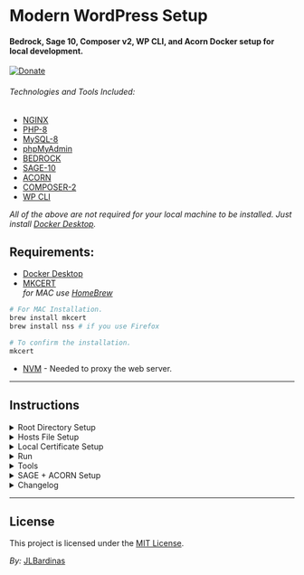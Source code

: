 
# Modern WordPress Setup
#### Bedrock, Sage 10, Composer v2, WP CLI, and Acorn Docker setup for local development.

[![Donate](https://img.shields.io/badge/Donation-green?logo=paypal&label=Paypal)](https://www.paypal.me/johnlitob)

###### Technologies and Tools Included:
* [NGINX](https://www.nginx.com/)
* [PHP-8](https://www.php.net/)
* [MySQL-8](https://www.mysql.com/)
* [phpMyAdmin](https://www.phpmyadmin.net/)
* [BEDROCK](https://roots.io/bedrock/)
* [SAGE-10](https://roots.io/sage/)
* [ACORN](https://roots.io/acorn/)
* [COMPOSER-2](https://getcomposer.org/)
* [WP CLI](https://wp-cli.org/)

_All of the above are not required for your local machine to be installed. Just install [Docker Desktop](https://www.docker.com/products/docker-desktop/)._

## Requirements:
* [Docker Desktop](https://www.docker.com/products/docker-desktop/)
* [MKCERT](https://github.com/FiloSottile/mkcert) </br>
_for MAC use [HomeBrew](https://brew.sh/)_
```bash
# For MAC Installation.
brew install mkcert
brew install nss # if you use Firefox

# To confirm the installation.
mkcert
```

* [NVM](https://github.com/nvm-sh/nvm) - Needed to proxy the web server.

---

## Instructions

<details>
<summary>Root Directory Setup</summary>

+ If you have a [BedRock](https://roots.io/bedrock/) already running then replace the ```./bedrock``` folder inside the project.

#### 1. For Docker and the CLI script.

Copy `.env.example` in the project root to `.env` and edit by your preferences.

Example:

```dotenv
IP=127.0.0.1
APP_NAME=myapp
DOMAIN="myapp.local"

DB_HOST=mysql
DB_NAME=template_db
DB_USER=admin
DB_USER_PASSWORD=secret
DB_ROOT_PASSWORD=secret
DB_TABLE_PREFIX=wp_

```

#### 2. WordPress Bedrock

Edit `./bedrock/.env.example` to your needs.

Example:

```dotenv
DB_NAME='template_db'
DB_USER='admin'
DB_PASSWORD='secret'

# Optionally, you can use a data source name (DSN)
# When using a DSN, you can remove the DB_NAME, DB_USER, DB_PASSWORD, and DB_HOST variables
# DATABASE_URL='mysql://database_user:database_password@database_host:database_port/database_name'

# Optional variables
DB_HOST='mysql'
# DB_PREFIX='wp_'

WP_ENV='development'
WP_HOME='{DOMAIN}'
WP_SITEURL="${WP_HOME}/wp"
WP_DEBUG_LOG=/path/to/debug.log

# Generate your keys here: https://roots.io/salts.html
AUTH_KEY='generateme'
SECURE_AUTH_KEY='generateme'
LOGGED_IN_KEY='generateme'
NONCE_KEY='generateme'
AUTH_SALT='generateme'
SECURE_AUTH_SALT='generateme'
LOGGED_IN_SALT='generateme'
NONCE_SALT='generateme'
```

</details>

<details>
<summary>Hosts File Setup</summary>

+ For __(Mac, Linux)__ use the ```nano``` text editor.
```bash
sudo nano /etc/hosts
# Edit the hosts file of your machine to serve local website.

# Enter computer password if prompted.

127.0.0.1 {DOMAIN} www.{DOMAIN}
# Replace the {DOMAIN} same with your own .env DOMAIN key.
# Add the above statement in the very bottom of the hosts file.
```

+
</details>

<details>
<summary>Local Certificate Setup</summary>

+ Create a __```certs```__ folder inside the ```./nginx``` folder then __```cd```__ into it to store the local site certificates.

```bash
mkcert
# Verify that the mkcert is available.
# Usage of mkcert:

#	$ mkcert -install
#	Install the local CA in the system trust store.

#	$ mkcert example.org
#	Generate "example.org.pem" and "example.org-key.pem".

#	$ mkcert example.com myapp.dev localhost 127.0.0.1 ::1
#	Generate "example.com+4.pem" and "example.com+4-key.pem".

#	$ mkcert "*.example.it"
#	Generate "_wildcard.example.it.pem" and "_wildcard.example.it-key.pem".

#	$ mkcert -uninstall
#	Uninstall the local CA (but do not delete it).


mkcert {DOMAIN}
# Replace the {DOMAIN} same with your own .env DOMAIN key.

# If the generation is successfull then 2 *.pem file will be present now.

````

+ Using the __./nginx/default-example.conf__ create a __```./nginx/default.conf```__ file and populate the necessary fields. Replace __```{DOMAIN}```__ to your own domain name.

+ __```{DOMAIN}```__ variable can be found /in the following Line Number: 3, 45, 83, 84.


</details>

<details>
 <summary>Run</summary>

```shell
docker-compose up
```

Docker Compose will now start all the services for you:

```shell
Starting myapp-mysql    ... done
Starting myapp-phpmyadmin    ... done
Starting myapp-php    ... done
Starting myapp-nginx    ... done
Starting myapp-wp-cli    ... done
Starting myapp-composer    ... done
```

🚀 Open [https://{DOMAIN}](https://{DOMAIN}) in your browser

## PhpMyAdmin

To us phpMyAdin just visit the following URL.

🚀 Open [http://127.0.0.1:8082/](http://127.0.0.1:8082/) in your browser

</details>

<details>
 <summary>Tools</summary>

### Usage Composer inside the container

```shell
docker-compose run --rm composer {command}
```

#### Use WP-CLI

```shell
docker-compose run --rm wp {command}
```

### Use Acorn
```shell
docker-compose run --rm wp acorn {command}
```

### Useful Docker Commands

Building again container from updated Docker Image.

```bash
docker-compose up --build
```

Stop

```shell
docker-compose stop
```

Down (stop and remove)

```shell
docker-compose down
```

Cleanup

```shell
docker-compose --rmi=local -v
```

Recreate

```shell
docker-compose up -d --force-recreate
```

Rebuild docker container when Dockerfile has changed

```shell
docker-compose up -d --force-recreate --build
```
</details>

<details>
<summary>SAGE + ACORN Setup</summary>

+ Inside the __```./bedrock```__ directory. Run the following command:
```bash
composer require roots/acorn
```

+ Install the __[SAGE-10](https://roots.io/sage/)__ theme using the following command:

```bash
docker-compose run --rm composer create-project roots/sage {template_name} --working-dir=web/app/themes/
```

+ Verify your __[ACORN](https://roots.io/acorn/)__ Installation by running the following command:

```bash
docker-compose run --rm wp acorn
```


</details>

<details>
<summary>Changelog</summary>

#### 2023-01-06
- Include and setup the phpmyadmin container linked to mysql container.

#### 2023-01-05
- Add a volume from nginx/logs (container) to ./nginx(host) directory.

</details>

----

## License

This project is licensed under the [MIT License](LICENSE).

_By:_ [JLBardinas](https://www.jlbardinas.com)
